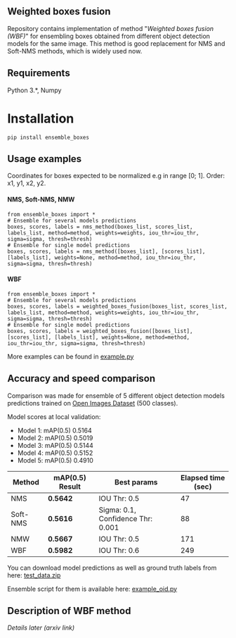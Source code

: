 ## Weighted boxes fusion

Repository contains implementation of method "_Weighted boxes fusion (WBF)_" for ensembling boxes obtained from different object detection models for the same image. This method is good replacement for NMS and Soft-NMS methods, which is widely used now.

## Requirements

Python 3.*, Numpy

# Installation

`pip install ensemble_boxes`

## Usage examples

Coordinates for boxes expected to be normalized e.g in range [0; 1]. Order: x1, y1, x2, y2. 

#### NMS, Soft-NMS, NMW

```
from ensemble_boxes import *
# Ensemble for several models predictions
boxes, scores, labels = nms_method(boxes_list, scores_list, labels_list, method=method, weights=weights, iou_thr=iou_thr, sigma=sigma, thresh=thresh)
# Ensemble for single model predictions
boxes, scores, labels = nms_method([boxes_list], [scores_list], [labels_list], weights=None, method=method, iou_thr=iou_thr, sigma=sigma, thresh=thresh)
```

#### WBF

```
from ensemble_boxes import *
# Ensemble for several models predictions
boxes, scores, labels = weighted_boxes_fusion(boxes_list, scores_list, labels_list, method=method, weights=weights, iou_thr=iou_thr, sigma=sigma, thresh=thresh)
# Ensemble for single model predictions
boxes, scores, labels = weighted_boxes_fusion([boxes_list], [scores_list], [labels_list], weights=None, method=method, iou_thr=iou_thr, sigma=sigma, thresh=thresh)
```

More examples can be found in [example.py](./example.py)

## Accuracy and speed comparison

Comparison was made for ensemble of 5 different object detection models predictions trained on [Open Images Dataset](https://storage.googleapis.com/openimages/web/index.html) (500 classes).

Model scores at local validation: 
* Model 1: mAP(0.5) 0.5164
* Model 2: mAP(0.5) 0.5019
* Model 3: mAP(0.5) 0.5144
* Model 4: mAP(0.5) 0.5152
* Model 5: mAP(0.5) 0.4910

| Method | mAP(0.5) Result | Best params | Elapsed time (sec) | 
| ------ | --------------- | ----------- | ------------ |
| NMS | **0.5642** | IOU Thr: 0.5 | 47 |
| Soft-NMS | **0.5616** | Sigma: 0.1, Confidence Thr: 0.001 | 88 |
| NMW | **0.5667** | IOU Thr: 0.5 | 171 |
| WBF | **0.5982** | IOU Thr: 0.6 | 249 |

You can download model predictions as well as ground truth labels from here: [test_data.zip](https://github.com/ZFTurbo/Weighted-Boxes-Fusion/releases/download/v1.0/test_data.zip)

Ensemble script for them is available here: [example_oid.py](./example_oid.py)

## Description of WBF method

_Details later (arxiv link)_

